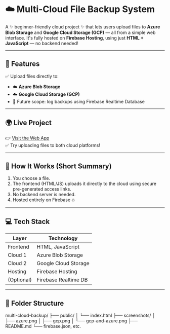 # ☁️ Multi-Cloud File Backup System

A ✨ beginner-friendly cloud project ✨ that lets users upload files to **Azure Blob Storage** and **Google Cloud Storage (GCP)** — all from a simple web interface. It's fully hosted on **Firebase Hosting**, using just **HTML + JavaScript** — no backend needed!

---

## 🚀 Features

✅ Upload files directly to:

- ☁️ **Azure Blob Storage**  
- ☁️ **Google Cloud Storage (GCP)**  
- 🔄 Future scope: log backups using Firebase Realtime Database  

---

## 🌍 Live Project

👉 [Visit the Web App](https://multi-cloud-backup.web.app)  
✅ Try uploading files to both cloud platforms!

---

## 🔧 How It Works (Short Summary)

1. You choose a file.  
2. The frontend (HTML/JS) uploads it directly to the cloud using secure pre-generated access links.  
3. No backend server is needed.  
4. Hosted entirely on Firebase 🔥

---

## 💻 Tech Stack

| Layer        | Technology            |
|--------------|------------------------|
| Frontend     | HTML, JavaScript       |
| Cloud 1      | Azure Blob Storage     |
| Cloud 2      | Google Cloud Storage   |
| Hosting      | Firebase Hosting       |
| (Optional)   | Firebase Realtime DB   |

---

## 📁 Folder Structure

multi-cloud-backup/
├── public/
│ └── index.html
├── screenshots/
│ ├── azure.png
│ ├── gcp.png
│ └── gcp-and-azure.png
├── README.md
└── firebase.json, etc.